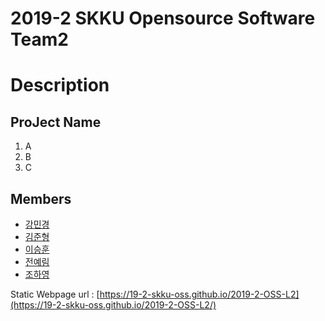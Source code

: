 ﻿2019-2 SKKU Opensource Software Team2
===============

# Description

## ProJect Name

1. A
2. B
3. C

## Members

* [강민경](https://seunghoon00.github.io/static_page)
* [김준형](https://junhyeongkim73.github.io/static_page)
* [이승훈](https://seunghoon00.github.io/static_page)
* [전예림](https://seunghoon00.github.io/static_page)
* [조하영](https://wh28533.github.io/static_page/)


Static Webpage url : [https://19-2-skku-oss.github.io/2019-2-OSS-L2](https://19-2-skku-oss.github.io/2019-2-OSS-L2/)
